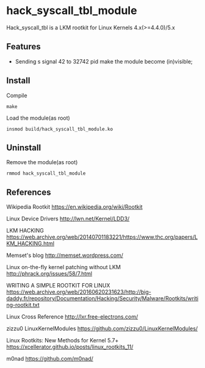 hack_syscall_tbl_module
=======================

Hack_syscall_tbl is a LKM rootkit for Linux Kernels 4.x(>=4.4.0)/5.x

Features
--
- Sending s signal 42 to 32742 pid make the module become (in)visible;

Install
--
Compile
```
make
```
Load the module(as root)
```
insmod build/hack_syscall_tbl_module.ko
```

Uninstall
--
Remove the module(as root)
```
rmmod hack_syscall_tbl_module
```

References
--
Wikipedia Rootkit
https://en.wikipedia.org/wiki/Rootkit

Linux Device Drivers
http://lwn.net/Kernel/LDD3/

LKM HACKING
https://web.archive.org/web/20140701183221/https://www.thc.org/papers/LKM_HACKING.html

Memset's blog
http://memset.wordpress.com/

Linux on-the-fly kernel patching without LKM
http://phrack.org/issues/58/7.html

WRITING A SIMPLE ROOTKIT FOR LINUX
https://web.archive.org/web/20160620231623/http://big-daddy.fr/repository/Documentation/Hacking/Security/Malware/Rootkits/writing-rootkit.txt

Linux Cross Reference
http://lxr.free-electrons.com/

zizzu0 LinuxKernelModules
https://github.com/zizzu0/LinuxKernelModules/

Linux Rootkits: New Methods for Kernel 5.7+
https://xcellerator.github.io/posts/linux_rootkits_11/

m0nad
https://github.com/m0nad/
